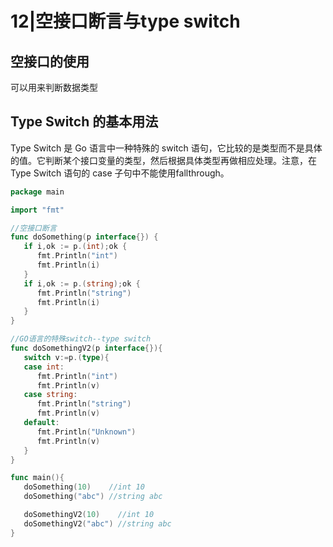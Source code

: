 # 12|空接口断言与type switch

## 空接口的使用

可以用来判断数据类型

## Type Switch 的基本用法
Type Switch 是 Go 语言中一种特殊的 switch 语句，它比较的是类型而不是具体的值。它判断某个接口变量的类型，然后根据具体类型再做相应处理。注意，在 Type Switch 语句的 case 子句中不能使用fallthrough。

```go
package main

import "fmt"

//空接口断言
func doSomething(p interface{}) {
   if i,ok := p.(int);ok {
      fmt.Println("int")
      fmt.Println(i)
   }
   if i,ok := p.(string);ok {
      fmt.Println("string")
      fmt.Println(i)
   }
}

//GO语言的特殊switch--type switch
func doSomethingV2(p interface{}){
   switch v:=p.(type){
   case int:
      fmt.Println("int")
      fmt.Println(v)
   case string:
      fmt.Println("string")
      fmt.Println(v)
   default:
      fmt.Println("Unknown")
      fmt.Println(v)
   }
}

func main(){
   doSomething(10)    //int 10
   doSomething("abc") //string abc

   doSomethingV2(10)	//int 10
   doSomethingV2("abc")	//string abc
}
```

